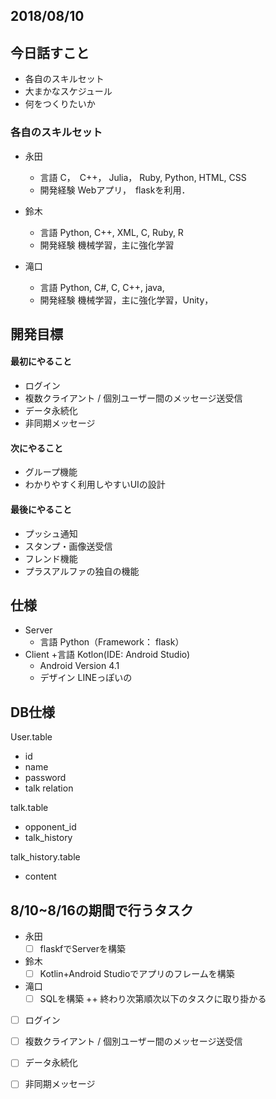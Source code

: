 
## 2018/08/10

## 今日話すこと
+ 各自のスキルセット
+ 大まかなスケジュール
+ 何をつくりたいか

### 各自のスキルセット
+ 永田
  + 言語
    C，　C++， Julia， Ruby, Python, HTML, CSS
  + 開発経験
    Webアプリ，　flaskを利用．

+ 鈴木
  + 言語
    Python, C++, XML, C, Ruby, R
  + 開発経験
   機械学習，主に強化学習

+ 滝口
  + 言語
Python, C#, C, C++, java,
  + 開発経験
    機械学習，主に強化学習，Unity，

## 開発目標
  #### 最初にやること
   + ログイン
   + 複数クライアント / 個別ユーザー間のメッセージ送受信
   + データ永続化
   + 非同期メッセージ
  #### 次にやること
   + グループ機能
   + わかりやすく利用しやすいUIの設計
  #### 最後にやること
   + プッシュ通知
   + スタンプ・画像送受信
   + フレンド機能
   + プラスアルファの独自の機能
   
## 仕様

+ Server
  + 言語
    Python（Framework： flask）
+ Client
  +言語
    Kotlon(IDE: Android Studio)
  + Android Version
    4.1
  + デザイン
    LINEっぽいの
    
## DB仕様
User.table
+ id
+ name
+ password
+ talk relation

talk.table
+ opponent_id
+ talk_history

talk_history.table
+ content

## 8/10~8/16の期間で行うタスク
+ 永田
  - [ ] flaskfでServerを構築
+ 鈴木
  - [ ] Kotlin+Android Studioでアプリのフレームを構築
+ 滝口
  - [ ] SQLを構築
++ 終わり次第順次以下のタスクに取り掛かる
 - [ ] ログイン
 - [ ] 複数クライアント / 個別ユーザー間のメッセージ送受信
 - [ ] データ永続化
 - [ ] 非同期メッセージ

